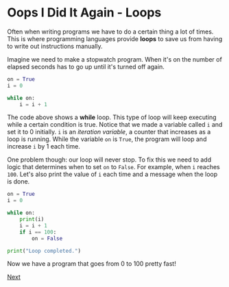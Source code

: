 # Oops I Did It Again - Loops

Often when writing programs we have to do a certain thing a lot of times. This is where programming languages provide **loops** to save us from having to write out instructions manually.

Imagine we need to make a stopwatch program. When it's on the number of elapsed seconds has to go up until it's turned off again.
```python
on = True
i = 0

while on:
    i = i + 1
```
The code above shows a **while** loop. This type of loop will keep executing while a certain condition is true. Notice that we made a variable called `i` and set it to 0 initially. `i` is an _iteration variable_, a counter that increases as a loop is running. While the variable `on` is `True`, the program will loop and increase `i` by 1 each time.

One problem though: our loop will never stop. To fix this we need to add logic that determines when to set `on` to `False`. For example, when `i` reaches `100`. Let's also print the value of `i` each time and a message when the loop is done.
```python
on = True
i = 0

while on:
    print(i)
    i = i + 1
    if i == 100:
        on = False

print("Loop completed.")
```
Now we have a program that goes from 0 to 100 pretty fast!

[Next](for-loop.md)